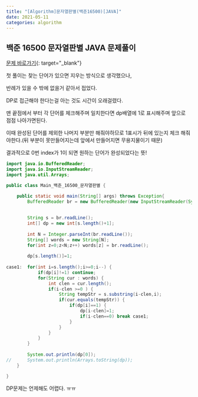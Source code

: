 ```yaml
---
title: "[Algorithm]문자열판별(백준16500)[JAVA]"
date: 2021-05-11
categories: algorithm
---
```




## 백준 16500 문자열판별  JAVA  문제풀이



[문제 바로가기](http://boj.kr/16500){: target="_blank"}



첫 풀이는 찾는 단어가 있으면 지우는 방식으로 생각했으나, 

반례가 있을 수 밖에 없을거 같아서 접었다.



DP로 접근해야 한다는걸 아는 것도 시간이 오래걸렸다.



맨 끝점에서 부터 각 단어를 체크해주며 일치한다면 dp배열에 1로 표시해주며 앞으로 점점 나아가면된다.

이때 완성된 단어를 제외한 나머지 부분만 해줘야하므로 1표시가 뒤에 있는지 체크 해줘야한다.(뒤 부분이 못만들어지는데 앞에서 만들어지면 무용지물이기 때문)

결과적으로 0번 index가 1이 되면 원하는 단어가 완성되었다는 뜻!



```java
import java.io.BufferedReader;
import java.io.InputStreamReader;
import java.util.Arrays;

public class Main_백준_16500_문자열판별 {

	public static void main(String[] args) throws Exception{	
		BufferedReader br = new BufferedReader(new InputStreamReader(System.in));
		
		
		String s = br.readLine();
		int[] dp = new int[s.length()+1];
		
		int N = Integer.parseInt(br.readLine());
		String[] words = new String[N];
		for(int z=0;z<N;z++) words[z] = br.readLine();
		
		dp[s.length()]=1;
		
case1:	for(int i=s.length();i>=0;i--) {
			if(dp[i]!=1) continue;
			for(String cur : words) {
				int clen = cur.length();
				if(i-clen >=0 ) {
					String tempStr = s.substring(i-clen,i);
					if(cur.equals(tempStr)) {
						if(dp[i]==1) {
							dp[i-clen]=1;
							if(i-clen==0) break case1;
						}
					}
				}
			}
		}
		
		System.out.println(dp[0]);
//		System.out.println(Arrays.toString(dp));
	}

}
```

DP문제는 언제해도 어렵다.  ㅠㅠ